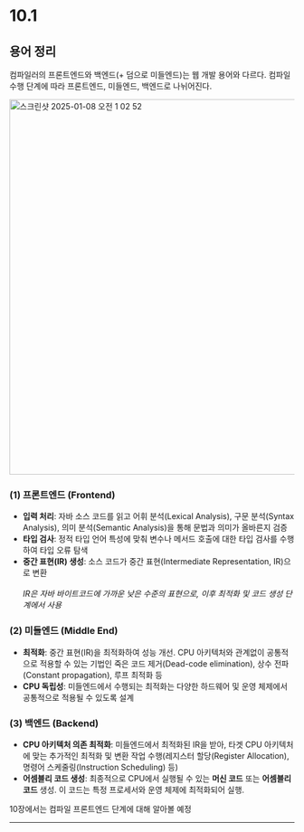 # 10.1

## 용어 정리

컴파일러의 프론트엔드와 백엔드(+ 덤으로 미들엔드)는 웹 개발 용어와 다르다. 컴파일 수행 단계에 따라 프론트엔드, 미들엔드, 백엔드로 나뉘어진다.

<img width="664" alt="스크린샷 2025-01-08 오전 1 02 52" src="https://github.com/user-attachments/assets/f13daf91-c22d-486e-aa08-82fa40515787" />

### (1) 프론트엔드 (Frontend)
- **입력 처리**: 자바 소스 코드를 읽고 어휘 분석(Lexical Analysis), 구문 분석(Syntax Analysis), 의미 분석(Semantic Analysis)을 통해 문법과 의미가 올바른지 검증
- **타입 검사**: 정적 타입 언어 특성에 맞춰 변수나 메서드 호출에 대한 타입 검사를 수행하여 타입 오류 탐색
- **중간 표현(IR) 생성**: 소스 코드가 중간 표현(Intermediate Representation, IR)으로 변환\
\
*IR은 자바 바이트코드에 가까운 낮은 수준의 표현으로, 이후 최적화 및 코드 생성 단계에서 사용*

### (2) 미들엔드 (Middle End)
- **최적화**: 중간 표현(IR)을 최적화하여 성능 개선. CPU 아키텍처와 관계없이 공통적으로 적용할 수 있는 기법인 죽은 코드 제거(Dead-code elimination), 상수 전파(Constant propagation), 루프 최적화 등
- **CPU 독립성**: 미들엔드에서 수행되는 최적화는 다양한 하드웨어 및 운영 체제에서 공통적으로 적용될 수 있도록 설계

### (3) 백엔드 (Backend)
- **CPU 아키텍처 의존 최적화**: 미들엔드에서 최적화된 IR을 받아, 타겟 CPU 아키텍처에 맞는 추가적인 최적화 및 변환 작업 수행(레지스터 할당(Register Allocation), 명령어 스케줄링(Instruction Scheduling) 등)
- **어셈블리 코드 생성**: 최종적으로 CPU에서 실행될 수 있는 **머신 코드** 또는 **어셈블리 코드** 생성. 이 코드는 특정 프로세서와 운영 체제에 최적화되어 실행.

10장에서는 컴파일 프론트엔드 단계에 대해 알아볼 예정

---


